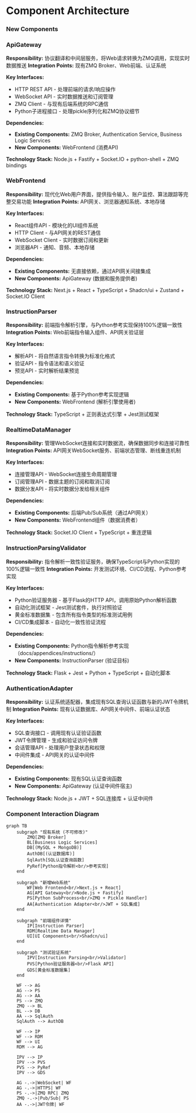 # Component Architecture

### New Components

### ApiGateway

**Responsibility:** 协议翻译和中间层服务，将Web请求转换为ZMQ调用，实现实时数据推送
**Integration Points:** 现有ZMQ Broker、Web前端、认证系统

**Key Interfaces:**

- HTTP REST API - 处理前端的请求/响应操作
- WebSocket API - 实时数据推送和订阅管理
- ZMQ Client - 与现有后端系统的RPC通信
- Python子进程接口 - 处理pickle序列化和ZMQ协议细节

**Dependencies:**

- **Existing Components:** ZMQ Broker, Authentication Service, Business Logic Services
- **New Components:** WebFrontend (消费API)

**Technology Stack:** Node.js + Fastify + Socket.IO + python-shell + ZMQ bindings

### WebFrontend

**Responsibility:** 现代化Web用户界面，提供指令输入、账户监控、算法跟踪等完整交易功能
**Integration Points:** API网关、浏览器通知系统、本地存储

**Key Interfaces:**

- React组件API - 模块化的UI组件系统
- HTTP Client - 与API网关的REST通信
- WebSocket Client - 实时数据订阅和更新
- 浏览器API - 通知、音频、本地存储

**Dependencies:**

- **Existing Components:** 无直接依赖，通过API网关间接集成
- **New Components:** ApiGateway (数据和服务提供者)

**Technology Stack:** Next.js + React + TypeScript + Shadcn/ui + Zustand + Socket.IO Client

### InstructionParser

**Responsibility:** 前端指令解析引擎，与Python参考实现保持100%逻辑一致性
**Integration Points:** Web前端指令输入组件、API网关验证层

**Key Interfaces:**

- 解析API - 将自然语言指令转换为标准化格式
- 验证API - 指令语法和语义验证
- 预览API - 实时解析结果预览

**Dependencies:**

- **Existing Components:** 基于Python参考实现逻辑
- **New Components:** WebFrontend (解析引擎使用者)

**Technology Stack:** TypeScript + 正则表达式引擎 + Jest测试框架

### RealtimeDataManager

**Responsibility:** 管理WebSocket连接和实时数据流，确保数据同步和连接可靠性
**Integration Points:** API网关WebSocket服务、前端状态管理、断线重连机制

**Key Interfaces:**

- 连接管理API - WebSocket连接生命周期管理
- 订阅管理API - 数据主题的订阅和取消订阅
- 数据分发API - 将实时数据分发给相关组件

**Dependencies:**

- **Existing Components:** 后端Pub/Sub系统（通过API网关）
- **New Components:** WebFrontend组件（数据消费者）

**Technology Stack:** Socket.IO Client + TypeScript + 重连逻辑

### InstructionParsingValidator

**Responsibility:** 指令解析一致性验证服务，确保TypeScript与Python实现的100%逻辑一致性
**Integration Points:** 开发测试环境、CI/CD流程、Python参考实现

**Key Interfaces:**

- Python验证服务器 - 基于Flask的HTTP API，调用原始Python解析函数
- 自动化测试框架 - Jest测试套件，执行对照验证
- 黄金标准数据集 - 包含所有指令类型的标准测试用例
- CI/CD集成脚本 - 自动化一致性验证流程

**Dependencies:**

- **Existing Components:** Python指令解析参考实现（docs/appendices/instructions/）
- **New Components:** InstructionParser (验证目标)

**Technology Stack:** Flask + Jest + Python + TypeScript + 自动化脚本

### AuthenticationAdapter

**Responsibility:** 认证系统适配器，集成现有SQL查询认证函数与新的JWT令牌机制
**Integration Points:** 现有认证数据库、API网关中间件、前端认证状态

**Key Interfaces:**

- SQL查询接口 - 调用现有认证验证函数
- JWT令牌管理 - 生成和验证访问令牌
- 会话管理API - 处理用户登录状态和权限
- 中间件集成 - API网关的认证中间件

**Dependencies:**

- **Existing Components:** 现有SQL认证查询函数
- **New Components:** ApiGateway (认证中间件宿主)

**Technology Stack:** Node.js + JWT + SQL连接库 + 认证中间件

### Component Interaction Diagram

```mermaid
graph TB
    subgraph "现有系统 (不可修改)"
        ZMQ[ZMQ Broker]
        BL[Business Logic Services]
        DB[(MySQL + MongoDB)]
        AuthDB[(认证数据库)]
        SqlAuth[SQL认证查询函数]
        PyRef[Python指令解析<br/>参考实现]
    end
    
    subgraph "新增Web系统"
        WF[Web Frontend<br/>Next.js + React]
        AG[API Gateway<br/>Node.js + Fastify]
        PS[Python SubProcess<br/>ZMQ + Pickle Handler]
        AA[Authentication Adapter<br/>JWT + SQL集成]
    end
    
    subgraph "前端组件详情"
        IP[Instruction Parser]
        RDM[Realtime Data Manager] 
        UI[UI Components<br/>Shadcn/ui]
    end
    
    subgraph "测试验证系统"
        IPV[Instruction Parsing<br/>Validator]
        PVS[Python验证服务器<br/>Flask API]
        GDS[黄金标准数据集]
    end
    
    WF --> AG
    AG --> PS
    AG --> AA
    PS --> ZMQ
    ZMQ --> BL
    BL --> DB
    AA --> SqlAuth
    SqlAuth --> AuthDB
    
    WF --> IP
    WF --> RDM
    WF --> UI
    RDM --> AG
    
    IPV --> IP
    IPV --> PVS
    PVS --> PyRef
    IPV --> GDS
    
    AG -.->|WebSocket| WF
    AG -.->|HTTPS| WF
    PS -.->|ZMQ RPC| ZMQ
    ZMQ -.->|Pub/Sub| PS
    AA -.->|JWT令牌| WF
```
